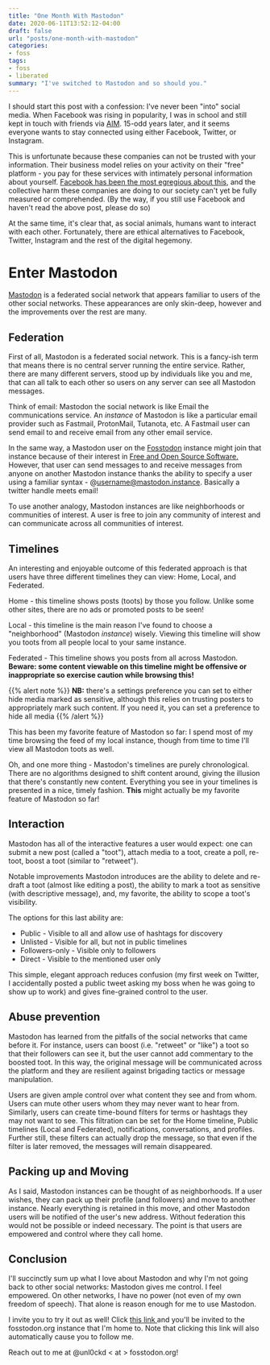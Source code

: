 ```yaml
---
title: "One Month With Mastodon"
date: 2020-06-11T13:52:12-04:00
draft: false
url: "posts/one-month-with-mastodon"
categories:
- foss
tags: 
- foss
- liberated
summary: "I've switched to Mastodon and so should you."
---
```


I should start this post with a confession: I've never been "into" social media.
When Facebook was rising in popularity, I was in school and still kept in touch
with friends via [AIM](https://en.wikipedia.org/wiki/AIM_%28software%29). 15-odd
years later, and it seems everyone wants to stay connected using either
Facebook, Twitter, or Instagram.

This is unfortunate because these companies can not be trusted with your
information. Their business model relies on your activity on their "free"
platform - you pay for these services with intimately personal information about
yourself. [Facebook has been the most egregious about
this](https://salimvirani.com/facebook/), and the collective harm these
companies are doing to our society can't yet be fully measured or comprehended.
(By the way, if you still use Facebook and haven't read the above post, please
do so)

At the same time, it's clear that, as social animals, humans want to interact
with each other. Fortunately, there are ethical alternatives to Facebook,
Twitter, Instagram and the rest of the digital hegemony.

# Enter Mastodon

[Mastodon](https://joinmastodon.org/ "Mastodon, the federated social network")
is a federated social network that appears familiar to users of the other social
networks. These appearances are only skin-deep, however and the improvements
over the rest are many.

## Federation

First of all, Mastodon is a federated social network. This is a fancy-ish term
that means there is no central server running the entire service. Rather, there
are many different servers, stood up by individuals like you and me, that can
all talk to each other so users on any server can see all Mastodon messages.

Think of email: Mastodon the social network is like Email the communications
service. An _instance_ of Mastodon is like a particular email provider such as
Fastmail, ProtonMail, Tutanota, etc. A Fastmail user can send email to and
receive email from any other email service.

In the same way, a Mastodon user on the [Fosstodon](https://fosstodon.org/about
"Fosstodon Mastodon Instance") instance might join that instance because of
their interest in [Free and Open Source
Software.](https://www.gnu.org/philosophy/free-sw.en.html "GNU article
describing what Free and Open Source Software is") However, that user can send
messages to and receive messages from anyone on another Mastodon instance thanks
the ability to specify a user using a familiar syntax -
@username@mastodon.instance. Basically a twitter handle meets email!

To use another analogy, Mastodon instances are like neighborhoods or communities
of interest. A user is free to join any community of interest and can
communicate across all communities of interest.

## Timelines

An interesting and enjoyable outcome of this federated approach is that users
have three different timelines they can view: Home, Local, and Federated.

Home - this timeline shows posts (toots) by those you follow. Unlike some other
sites, there are no ads or promoted posts to be seen!

Local - this timeline is the main reason I've found to choose a "neighborhood"
(Mastodon _instance_) wisely. Viewing this timeline will show you toots from all
people local to your same instance.

Federated - This timeline shows you posts from all across Mastodon. __Beware:
some content viewable on this timeline might be offensive or inappropriate so
exercise caution while browsing this!__ 

{{% alert note %}}
__NB:__ there's a settings preference you
can set to either hide media marked as sensitive, although this relies on
trusting posters to appropriately mark such content. If you need it, you can set
a preference to hide all media
{{% /alert %}}

This has been my favorite feature of Mastodon so far: I spend most of my time
browsing the feed of my local instance, though from time to time I'll view all
Mastodon toots as well.

Oh, and one more thing - Mastodon's timelines are purely chronological. There
are no algorithms designed to shift content around, giving the illusion that
there's constantly new content. Everything you see in your timelines is
presented in a nice, timely fashion. __This__ might actually be my favorite
feature of Mastodon so far!

## Interaction

Mastodon has all of the interactive features a user would expect: one can submit
a new post (called a "toot"), attach media to a toot, create a poll, re-toot,
boost a toot (similar to "retweet").

Notable improvements Mastodon introduces are the ability to delete and
re-draft a toot (almost like editing a post), the ability to mark a toot as
sensitive (with descriptive message), and, my favorite, the ability to scope a
toot's visibility. 

The options for this last ability are:

* Public - Visible to all and allow use of hashtags for discovery
* Unlisted - Visible for all, but not in public timelines
* Followers-only - Visible only to followers
* Direct - Visible to the mentioned user only

This simple, elegant approach reduces confusion (my first week on Twitter, I
accidentally posted a public tweet asking my boss when he was going to show up
to work) and gives fine-grained control to the user. 

## Abuse prevention

Mastodon has learned from the pitfalls of the social networks that came before
it. For instance, users can boost (i.e. "retweet" or "like") a toot so that
their followers can see it, but the user cannot add commentary to the boosted
toot. In this way, the original message will be communicated across the platform
and they are resilient against brigading tactics or message manipulation.

Users are given ample control over what content they see and from whom. Users
can mute other users whom they may never want to hear from. Similarly, users can
create time-bound filters for terms or hashtags they may not want to see. This
filtration can be set for the Home timeline, Public timelines (Local and
Federated), notifications, conversations, and profiles. Further still, these
filters can actually drop the message, so that even if the filter is later
removed, the messages will remain disappeared.

## Packing up and Moving

As I said, Mastodon instances can be thought of as neighborhoods. If a user
wishes, they can pack up their profile (and followers) and move to another
instance. Nearly everything is retained in this move, and other Mastodon users
will be notified of the user's new address. Without federation this would not be
possible or indeed necessary. The point is that users are empowered and control
where they call home.

## Conclusion

I'll succinctly sum up what I love about Mastodon and why I'm not going back to
other social networks: Mastodon gives me control. I feel empowered. On other
networks, I have no power (not even of my own freedom of speech). That alone is
reason enough for me to use Mastodon.

I invite you to try it out as well! Click [this link
](https://fosstodon.org/invite/Xm4M6ebi "My invitation link to the Fosstodon
Mastodon instance")and you'll be invited to the fosstodon.org instance that I'm
home to. Note that clicking this link will also automatically cause you to
follow me. 

Reach out to me at @unl0ckd < at > fosstodon.org! 
